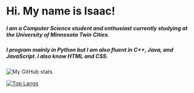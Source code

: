 # Hi. My name is Isaac! #

##### I am a Computer Science student and enthusiast currently studying at the University of Minnesota Twin Cities.
##### I program mainly in Python but I am also fluent in C++, Java, and JavaScript. I also know HTML and CSS.
![My GitHub stats](https://github-readme-stats.vercel.app/api?username=IsaacMBerlin&show_icons=true&theme=radical)

[![Top Langs](https://github-readme-stats.vercel.app/api/top-langs/?username=IsaacMBerlin)](https://github.com/anuraghazra/github-readme-stats)

